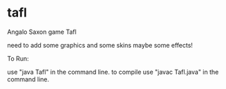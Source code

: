 tafl
====

Angalo Saxon game Tafl

need to add some graphics and some skins maybe some effects!

To Run:

use "java Tafl" in the command line.
to compile use "javac Tafl.java" in the command line.